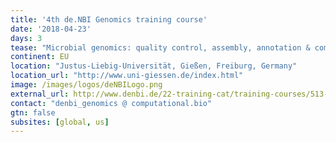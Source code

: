 ```yaml
---
title: '4th de.NBI Genomics training course'
date: '2018-04-23'
days: 3
tease: "Microbial genomics: quality control, assembly, annotation & comparative genomics"
continent: EU
location: "Justus-Liebig-Universität, Gießen, Freiburg, Germany"
location_url: "http://www.uni-giessen.de/index.html"
image: /images/logos/deNBILogo.png
external_url: http://www.denbi.de/22-training-cat/training-courses/513-4th-de-nbi-genomics-training-course
contact: "denbi_genomics @ computational.bio"
gtn: false
subsites: [global, us]
---
```


